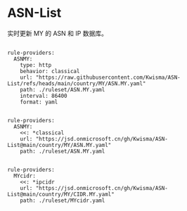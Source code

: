 
# ASN-List

实时更新 MY 的 ASN 和 IP 数据库。

<pre><code class="language-javascript">
rule-providers:
  ASNMY:
    type: http
    behavior: classical
    url: "https://raw.githubusercontent.com/Kwisma/ASN-List/refs/heads/main/country/MY/ASN.MY.yaml"
    path: ./ruleset/ASN.MY.yaml
    interval: 86400
    format: yaml
</code></pre>

<pre><code class="language-javascript">
rule-providers:
  ASNMY:
    <<: *classical
    url: "https://jsd.onmicrosoft.cn/gh/Kwisma/ASN-List@main/country/MY/ASN.MY.yaml"
    path: ./ruleset/ASN.MY.yaml
</code></pre>

<pre><code class="language-javascript">
rule-providers:
  MYcidr:
    <<: *ipcidr
    url: "https://jsd.onmicrosoft.cn/gh/Kwisma/ASN-List@main/country/MY/CIDR.MY.yaml"
    path: ./ruleset/MYcidr.yaml
</code></pre>